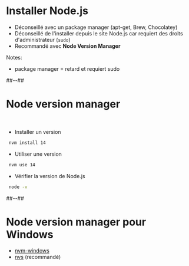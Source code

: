 <!-- .slide: -->

# Installer Node.js


* Déconseillé avec un package manager (apt-get, Brew, Chocolatey)
* Déconseillé de l'installer depuis le site Node.js car requiert des droits d'administrateur (`sudo`)
* Recommandé avec <b>Node Version Manager</b>


Notes:
- package manager = retard et requiert sudo

##--##

<!-- .slide: class="with-code" -->

# Node version manager

<br>

* Installer un version

```bash
 nvm install 14
```

* Utiliser une version

```bash
 nvm use 14
```

* Vérifier la version de Node.js

```bash
 node -v
```

##--##

# Node version manager pour Windows

* [nvm-windows](https://github.com/coreybutler/nvm-windows)
* [nvs](https://github.com/jasongin/nvs/releases) (recommandé)